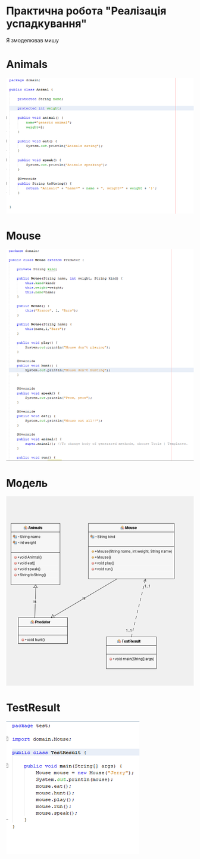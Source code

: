 # Практична робота "Реалізація успадкування"
Я змоделював мишу 

# Animals 
<img src="https://github.com/ppc-ntu-khpi/35-inheritance-Artem12507/blob/master/image/Animals.png"/>

# Mouse 
<img src="https://github.com/ppc-ntu-khpi/35-inheritance-Artem12507/blob/master/images/Mous.png"/>

# Модель 
<img src="https://github.com/ppc-ntu-khpi/35-inheritance-Artem12507/blob/master/images/Diagram.png"/>

# TestResult 
<img src="https://github.com/ppc-ntu-khpi/35-inheritance-Artem12507/blob/master/images/testResult.png"/>




